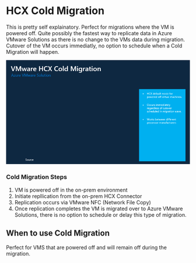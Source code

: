 # HCX Cold Migration 
This is pretty self explainatory. Perfect for migrations where the VM is powered off. Quite possibly the fastest way to replicate data in Azure VMware Solutions as there is no change to the VMs data during migration. Cutover of the VM occurs immediatly, no option to schedule when a Cold Migration will happen. 

![HCX Cold Migration](../images/hcx-cold.gif)

### Cold Migration Steps
1. VM is powered off in the on-prem environment
2. Initiate repllication from the on-prem HCX Connector 
3. Replication occurs via VMware NFC (Network File Copy)
4. Once replication completes the VM is migrated over to Azure VMware Solutions, there is no option to schedule or delay this type of migration. 


## When to use Cold Migration 
Perfect for VMS that are powered off and will remain off during the migration. 
